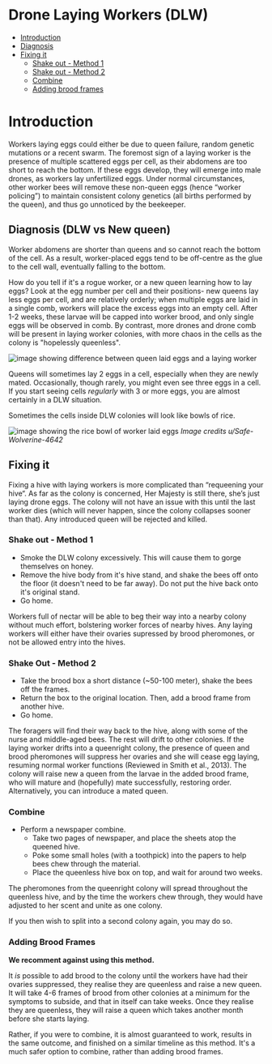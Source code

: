 # Drone Laying Workers (DLW)

* [Introduction](#introduction)
* [Diagnosis](#laying-worker-or-a-newly-mated-queen)
* [Fixing it](#fixing-it)
    * [Shake out - Method 1](#shake-out---method-1)
    * [Shake out - Method 2](#shake-out---method-2)
    * [Combine](#combine)
    * [Adding brood frames](#adding-brood-frames)

# Introduction

Workers laying eggs could either be due to queen failure, random genetic mutations or a recent swarm. The foremost sign of a laying worker is the presence of multiple scattered eggs per cell, as their abdomens are too short to reach the bottom. If these eggs develop, they will emerge into male drones, as workers lay unfertilized eggs. Under normal circumstances, other worker bees will remove these non-queen eggs (hence “worker policing”) to maintain consistent colony genetics (all births performed by the queen), and thus go unnoticed by the beekeeper.

## Diagnosis (DLW vs New queen)

Worker abdomens are shorter than queens and so cannot reach the bottom of the cell. As a result, worker-placed eggs tend to be off-centre as the glue to the cell wall, eventually falling to the bottom. 

How do you tell if it's a rogue worker, or a new queen learning how to lay eggs? Look at the egg number per cell and their positions- new queens lay less eggs per cell, and are relatively orderly; when multiple eggs are laid in a single comb, workers will place the excess eggs into an empty cell. After 1-2 weeks, these larvae will be capped into worker brood, and only single eggs will be observed in comb. By contrast, more drones and drone comb will be present in laying worker colonies, with more chaos in the cells as the colony is "hopelessly queenless".

![image showing difference between queen laid eggs and a laying worker](/wiki/images/dlw_vs_new_queen.jpg)

Queens will sometimes lay 2 eggs in a cell, especially when they are newly mated. Occasionally, though rarely, you might even see three eggs in a cell. If you start seeing cells *regularly* with 3 or more eggs, you are almost certainly in a DLW situation.

Sometimes the cells inside DLW colonies will look like bowls of rice.

![image showing the rice bowl of worker laid eggs](/wiki/images/laying_worker_rice_bowl.jpeg)
*Image credits u/Safe-Wolverine-4642*


## Fixing it
Fixing a hive with laying workers is more complicated than “requeening your hive“. As far as the colony is concerned, Her Majesty is still there, she’s just laying drone eggs. The colony will not have an issue with this until the last worker dies (which will never happen, since the colony collapses sooner than that). Any introduced queen will be rejected and killed.

### Shake out - Method 1

* Smoke the DLW colony excessively. This will cause them to gorge themselves on honey.
* Remove the hive body from it's hive stand, and shake the bees off onto the floor (it doesn't need to be far away). Do not put the hive back onto it's original stand.
* Go home. 

Workers full of nectar will be able to beg their way into a nearby colony without much effort, bolstering worker forces of nearby hives. Any laying workers will either have their ovaries supressed by brood pheromones, or not be allowed entry into the hives.

### Shake Out - Method 2

* Take the brood box a short distance (~50-100 meter), shake the bees off the frames. 
* Return the box to the original location. Then, add a brood frame from another hive.
* Go home.

The foragers will find their way back to the hive, along with some of the nurse and middle-aged bees. The rest will drift to other colonies. If the laying worker drifts into a queenright colony, the presence of queen and brood pheromones will suppress her ovaries and she will cease egg laying, resuming normal worker functions (Reviewed in Smith et al., 2013). The colony will raise new a queen from the larvae in the added brood frame, who will mature and (hopefully) mate successfully, restoring order. Alternatively, you can introduce a mated queen.

### Combine

* Perform a newspaper combine.
    * Take two pages of newspaper, and place the sheets atop the queened hive. 
    * Poke some small holes (with a toothpick) into the papers to help bees chew through the material.
    * Place the queenless hive box on top, and wait for around two weeks. 

The pheromones from the queenright colony will spread throughout the queenless hive, and by the time the workers chew through, they would have adjusted to her scent and unite as one colony.

If you then wish to split into a second colony again, you may do so.

### Adding Brood Frames

**We recomment against using this method.**

It *is* possible to add brood to the colony until the workers have had their ovaries suppressed, they realise they are queenless and raise a new queen. It will take 4-6 frames of brood from other colonies at a minimum for the symptoms to subside, and that in itself can take weeks. Once they realise they are queenless, they will raise a queen which takes another month before she starts laying. 

Rather, if you were to combine, it is almost guaranteed to work, results in the same outcome, and finished on a similar timeline as this method. It's a much safer option to combine, rather than adding brood frames.